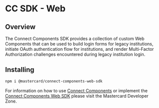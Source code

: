 # CC SDK - Web

## Overview

The Connect Components SDK provides a collection of custom Web Components that can be used to build login forms for legacy institutions, initiate OAuth authentication flow for institutions, and render Multi-Factor Authorization challenges encountered during legacy institution login.

## Installing

```bash
npm i @mastercard/connect-components-web-sdk
```

For information on how to use [Connect Components](https://developer.mastercard.com/) or implement the [Connect Components Web SDK](https://developer.mastercard.com/open-banking-us/documentation/connect/components/integration/ccwebsdk/) please visit the Mastercard Developer Zone.

